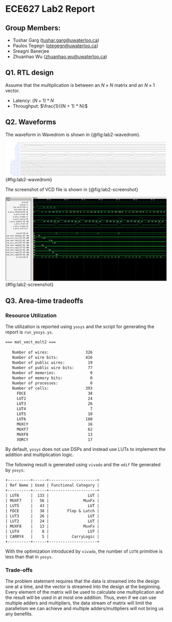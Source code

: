 # ECE627 Lab2 Report
## Group Members: 
- Tushar Garg (tushar.garg@uwaterloo.ca)
- Paulos Tegegn (ptegegn@uwaterloo.ca)
- Sreagni Banerjee
- Zhuanhao Wu (zhuanhao.wu@uwaterloo.ca)

## Q1. RTL design
Assume that the multiplication is between an $N \times N$ matrix and an $N \times 1$ vector.

- Latency: $(N + 1) * N$
- Throughput: $\frac{1}{(N + 1) * N}$

## Q2. Waveforms

The waveform in Wavedrom is shown in {@fig:lab2-wavedrom}.

![Waveform of circuit of Wavedrom.](lab2-wavedrom.png){#fig:lab2-wavedrom} 

The screenshot of VCD file is shown in {@fig:lab2-screenshot}

![VCD dump.](lab2-screenshot.png){#fig:lab2-screenshot}        

## Q3. Area-time tradeoffs

### Resource Utilization

The utilization is reported using `yosys` and the script for generating the report is `run_yosys.ys`.

```
=== mat_vect_mult2 ===

   Number of wires:                326
   Number of wire bits:            416
   Number of public wires:          19
   Number of public wire bits:      77
   Number of memories:               0
   Number of memory bits:            0
   Number of processes:              0
   Number of cells:                393
     FDCE                           38
     LUT2                           24
     LUT3                           26
     LUT4                            7
     LUT5                           10
     LUT6                          180
     MUXCY                          16
     MUXF7                          62
     MUXF8                          13
     XORCY                          17
```

By default, `yosys` does not use DSPs and instead use LUTs to implement the addition and multiplication logic.

The following result is generated using `vivado` and the `edif` file generated by `yosys`:


```
+----------+------+---------------------+
| Ref Name | Used | Functional Category |
+----------+------+---------------------+
| LUT6     |  133 |                 LUT |
| MUXF7    |   56 |               MuxFx |
| LUT5     |   43 |                 LUT |
| FDCE     |   38 |        Flop & Latch |
| LUT3     |   26 |                 LUT |
| LUT2     |   24 |                 LUT |
| MUXF8    |   13 |               MuxFx |
| LUT4     |    8 |                 LUT |
| CARRY4   |    5 |          CarryLogic |
+----------+------+---------------------+
```

With the optimization introduced by `vivado`, the number of `LUT6` primitive is less than that in `yosys`.

### Trade-offs

The problem statement requires that the data is streamed into the design one at a time, and the vector is streamed into the design at the beginning.
Every element of the matrix will be used to calculate one multiplication and the result will be used in at most one addition. Thus, even if we can use multiple adders and multipliers, the data stream of matrix will limit the parallelism we can achieve and multiple adders/multipliers will not bring us any benefits.
